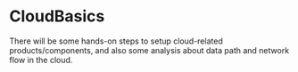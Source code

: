 # CloudBasics
There will be some hands-on steps to setup cloud-related products/components, and also some analysis about data path and network flow in the cloud.
